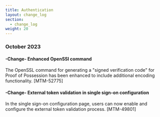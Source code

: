 ```yaml
---
title: Authentication
layout: change_log
section:
  - change_log
weight: 20
---
```



### October 2023

#### -Change-  Enhanced OpenSSl command

The OpenSSL command for generating a "signed verification code" for Proof of Possession has been enhanced to include additional encoding functionality. [MTM-52775]


#### -Change-  External token validation in single sign-on configuration

In the single sign-on configuration page, users can now enable and configure the external token validation process. [MTM-49801]
